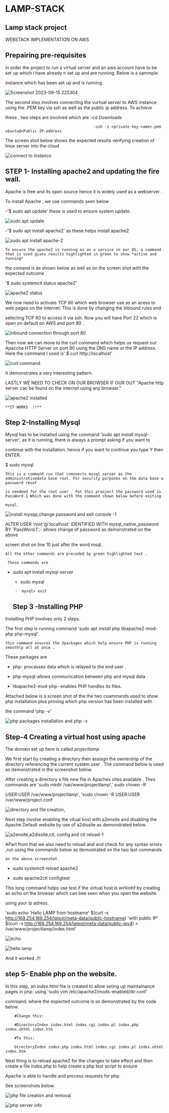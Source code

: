 # LAMP-STACK

## Lamp stack project

WEBSTACK IMPLEMENTATION ON AWS

## Prepairing pre-requisites

in order the project to run a virtual server  and an aws account have to be set up which i have already n set up and are running. Below is a sammple 

instance which has been set up and is running.

![Screenshot 2023-09-15 225304](https://github.com/NANA-2016/LAMP-STACK/assets/141503408/3b7553bc-2227-484a-b208-274367e850d1)

The second step involves connecting the vurtual server to AWS instance using the .PEM key via ssh as well as the public ip address.  To achieve 
 
 these , two steps are involved which are  -cd Downloads


                                           -ssh -i <private-key-name>.pem ubuntu@<Public-IP-address

 The screen shot below shows the expected results verifying creation of linux server into the cloud

![connect to instance ](https://github.com/NANA-2016/LAMP-STACK/assets/141503408/09dee193-367b-42fa-8011-897a7db418fe)

## STEP 1- Installing apache2 and updating the fire wall.

Apache is free and its open source hence it is widely used  as a webserver .

To install Apache , we use commands seen below .

   -'$ sudo apt update' these is used to ensure system update.

   ![sudo apt update](https://github.com/NANA-2016/LAMP-STACK/assets/141503408/2c433af7-7470-478d-99fe-75179c1717d1)

   -'$ sudo apt install apache2' as these helps install apache2
   
![sudo apt install apache-2](https://github.com/NANA-2016/LAMP-STACK/assets/141503408/ee1fa59a-3d81-4a62-8fc1-d25b3565fe57)

   

    To ensure the apache2 is running as as a service in our OS, a command that is used gives results highlighted in green to show *active and running*

 the comand is as shown below as well as on the screen shot with the expected outcome .

 '$ sudo systemctl status apache2'
 
![apache2 status](https://github.com/NANA-2016/LAMP-STACK/assets/141503408/671226b7-9323-42f3-9639-7df17fcf5bac)
 
We now need to activate TCP 80 which web browser use as an acess to web pages on the internet. This is done by changing the inbound rules and 
 
 selecting TCP 80 to access it via ssh. Now you will have Port 22 which is open on default on AWS and port 80 .
 
![inbound connection through port 80](https://github.com/NANA-2016/LAMP-STACK/assets/141503408/b98a276c-ecb5-4c8f-98b1-d3142e953d3b)

 Then now we can move to the curl command which helps us request our Apacche HTTP Server on port 80 using the DNS name or the IP address. Here  the command I used is' $ curl http://localhost'

 ![curl command](https://github.com/NANA-2016/LAMP-STACK/assets/141503408/3bd8e0fc-2ee5-44f4-aa08-68a61ef467d2)

 It demonstrates a very interesting pattern.

   LASTLY WE NEED TO CHECK ON OUR BROWSER IF OUR OUT "Apache http server can be found on the internet using any browser."

   ![apache2 installed](https://github.com/NANA-2016/LAMP-STACK/assets/141503408/938d4a91-b1b0-42a7-9327-7fa923075f78)

    **IT WORKS  !!**

    
 ## Step 2-Installing Mysql

  Mysql has to be installed using the command  'sudo apt install mysql-server'. as it is running, there is always a prompt asking  if you want to
  
   continue with the installation. hence if you want to continue you type Y then ENTER.

   $ sudo mysql

    This is a command run that comnnects mysql server as the administrativedata base root. For security purposes on the data base a password reset 
    
    is needeed for the root user . Fot this prooject the password used is PassWord.1 Which was done with the command shown below before exiting 
    
    mysql.
    
![install mysqp,change password and exit console -1](https://github.com/NANA-2016/LAMP-STACK/assets/141503408/f0ce490c-9bcb-424e-8670-8f40aa598011)

ALTER USER 'root'@'localhost' IDENTIFIED WITH mysql_native_password BY 'PassWord.1';- allows change of password as demonstrated on the above 
   
   screen shot on line 10 just after the word  msql.

    All the other commands are preceded by green highlighted text . 

     These commands are 
     
- sudo apt install mysql-server

     -  sudo mysql
     
       -  mysql> exit


    ## Step 3 -Installing PHP

  
Installing PHP involves only 2 steps. 

   The first step is running command 'sudo apt install php libapache2-mod-php php-mysql'.

    this command ensures the 3packages which help ensure PHP is running smoothly all at once . 

These parkages are 
- php- procasses data which is relayed to the end user .

- php-mysql-allows communication between php and mysql data

 - libapache2-mod-php- enables PHP handles its files.

Attached below is a screen shot of the  the two coammands used  to show php installation plus proving  which php version has been installed with 

the command 'php -v'

![php packages installation and php -v](https://github.com/NANA-2016/LAMP-STACK/assets/141503408/e38286d2-c07a-4dd1-8576-971c8ebe1c75)


## Step-4 Creating a virtual host using apache

 The domain set up here is called *projectlamp*
 
 We first start by creating a directory then assisgn the ownership of the directory referencing the current system user . The command below is used as demonstrated in the screenshot below.

  After creating a directory a file new file in Apaches sites available . Thes commands are 'sudo mkdir /var/www/projectlamp',' sudo chown -R 
  
  $USER:$USER /var/www/projectlamp', 'sudo chown -R $USER:$USER /var/www/project.conf

![directory and file creation,](https://github.com/NANA-2016/LAMP-STACK/assets/141503408/e307bbe5-7ad3-4bdd-ad22-4dd16a93f15b)

 Next step involve enabling the vitual host  with a2ensite and disabling the Apache Default website by use of a2dissite as demonstrated below.

![a2ensite,a2dissite,ctl, config and ctl reload-1](https://github.com/NANA-2016/LAMP-STACK/assets/141503408/7e369684-e38b-4822-831a-5e8e2f6f8794)
 
 APart from that we also need to reload and and check for any syntax errors ,run using the commands below as demostrated on the two last commands 
    
    on the above screenshot.

- sudo systemctl reload apache2

-  sudo apache2ctl configtest

  This long command helps use test if the virtual host is wirkinhf by creating an echo on the browser which can bee seen when you open the website
  
   using your ip adress.

   'sudo echo 'Hello LAMP from hostname' $(curl -s http://169.254.169.254/latest/meta-data/public-hostname) 'with public IP' $(curl -s http://169.254.169.254/latest/meta-data/public-ipv4) > /var/www/projectlamp/index.html'

   ![echo](https://github.com/NANA-2016/LAMP-STACK/assets/141503408/cec4e58f-46be-4e40-aeb4-76eb0f47ff50)
   

   ![hello lamp](https://github.com/NANA-2016/LAMP-STACK/assets/141503408/20a1b050-f3f5-4c9a-8584-1c2d2458004f)

   And it worked .!!!

  ## step 5- Enable php on the website.

   In this step, an *index.html* file is created to allow seting up maintainance pages in php. using 'sudo vim /etc/apache2/mods-enabled/dir.conf'

   command. where the expected outcome is as demonstrated by the code below.

   <IfModule mod_dir.c>

        #Change this:

        #DirectoryIndex index.html index.cgi index.pl index.php index.xhtml index.htm

        #To this:

        DirectoryIndex index.php index.html index.cgi index.pl index.xhtml index.htm

</IfModule>

 Next thing is to reload apache2 for the changes to take effect and then create a file *index.php* to help create a php test script to ensure 
 
 Apache is able to handle and process requests for php.

  See screenshots below.

   ![php file creation and removal](https://github.com/NANA-2016/LAMP-STACK/assets/141503408/fecc2171-ef14-4e9b-b0f8-a48585013eeb)

![php  server info](https://github.com/NANA-2016/LAMP-STACK/assets/141503408/281d6272-6ce2-4a47-bb2c-a70e2ba7a253)

   



 
  
  
    

    


 









